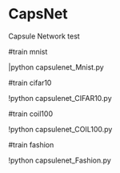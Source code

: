 # CapsNet
 Capsule Network test

#train mnist

|python capsulenet_Mnist.py

#train cifar10

!python capsulenet_CIFAR10.py

#train coil100

!python capsulenet_COIL100.py

#train fashion

!python capsulenet_Fashion.py
